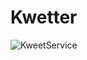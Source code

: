 # Kwetter

![KweetService](https://github.com/RoyAppeldoorn/kwetter/actions/workflows/kweet-service-build.yml/badge.svg)
